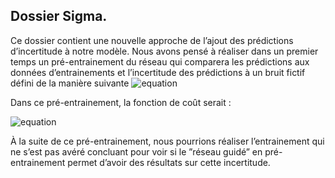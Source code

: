 ## Dossier Sigma.

Ce dossier contient une nouvelle approche de l’ajout des prédictions d’incertitude à notre modèle.
Nous avons pensé à réaliser dans un premier temps un pré-entrainement du réseau qui comparera les prédictions aux données d’entrainements et l’incertitude des prédictions à un bruit fictif défini de la manière suivante 
![equation](https://latex.codecogs.com/svg.image?\sigma_{fictif}&space;=&space;\frac{\mu&space;&plus;&space;\epsilon}{C}&space;\&space;\&space;&space;\epsilon&space;&space;\hookrightarrow&space;N(0,0.2))  

Dans ce pré-entrainement, la fonction de coût serait : 

![equation](https://latex.codecogs.com/svg.image?J(\hat{y}_{ij},&space;\hat{\sigma_{ij}}&space;)&space;=&space;\frac{1}{2N}\sum_{i,&space;j}(y_{ij}-\hat{y}_{ij})^2&space;&plus;&space;(\sigma_{ij}-\hat{\sigma}_{fictif,\&space;ij})^2)

À la suite de ce pré-entrainement, nous pourrions réaliser l’entrainement qui ne s’est pas avéré concluant pour voir si le ”réseau guidé” en pré-entrainement permet d’avoir des résultats sur cette incertitude. 
